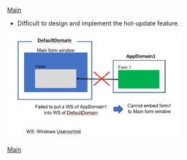 [Main](../README.md)

 - Difficult to design and implement the hot-update feature.

<img src="../images/8.PNG" width="80%">

[Main](../README.md)
